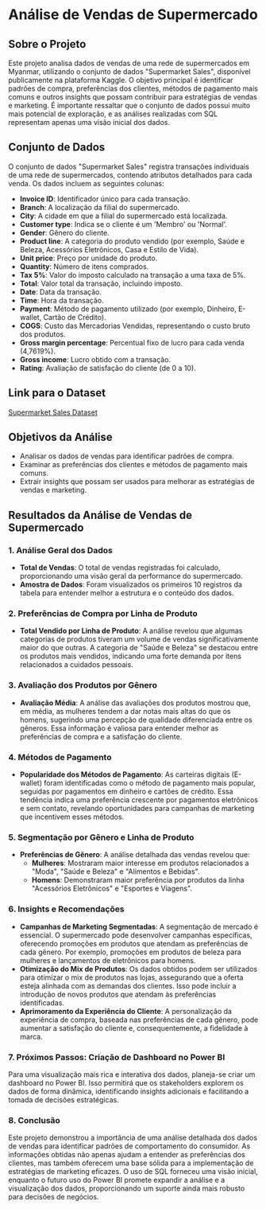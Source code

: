 # Análise de Vendas de Supermercado

## Sobre o Projeto

Este projeto analisa dados de vendas de uma rede de supermercados em Myanmar, utilizando o conjunto de dados "Supermarket Sales", disponível publicamente na plataforma Kaggle. O objetivo principal é identificar padrões de compra, preferências dos clientes, métodos de pagamento mais comuns e outros insights que possam contribuir para estratégias de vendas e marketing. É importante ressaltar que o conjunto de dados possui muito mais potencial de exploração, e as análises realizadas com SQL representam apenas uma visão inicial dos dados. 

## Conjunto de Dados

O conjunto de dados "Supermarket Sales" registra transações individuais de uma rede de supermercados, contendo atributos detalhados para cada venda. Os dados incluem as seguintes colunas:

- **Invoice ID**: Identificador único para cada transação.
- **Branch**: A localização da filial do supermercado.
- **City**: A cidade em que a filial do supermercado está localizada.
- **Customer type**: Indica se o cliente é um 'Membro' ou 'Normal'.
- **Gender**: Gênero do cliente.
- **Product line**: A categoria do produto vendido (por exemplo, Saúde e Beleza, Acessórios Eletrônicos, Casa e Estilo de Vida).
- **Unit price**: Preço por unidade do produto.
- **Quantity**: Número de itens comprados.
- **Tax 5%**: Valor do imposto calculado na transação a uma taxa de 5%.
- **Total**: Valor total da transação, incluindo imposto.
- **Date**: Data da transação.
- **Time**: Hora da transação.
- **Payment**: Método de pagamento utilizado (por exemplo, Dinheiro, E-wallet, Cartão de Crédito).
- **COGS**: Custo das Mercadorias Vendidas, representando o custo bruto dos produtos.
- **Gross margin percentage**: Percentual fixo de lucro para cada venda (4,7619%).
- **Gross income**: Lucro obtido com a transação.
- **Rating**: Avaliação de satisfação do cliente (de 0 a 10).

## Link para o Dataset

[Supermarket Sales Dataset](https://www.kaggle.com/datasets/faresashraf1001/supermarket-sales)

## Objetivos da Análise

- Analisar os dados de vendas para identificar padrões de compra.
- Examinar as preferências dos clientes e métodos de pagamento mais comuns.
- Extrair insights que possam ser usados para melhorar as estratégias de vendas e marketing.


## Resultados da Análise de Vendas de Supermercado

### 1. Análise Geral dos Dados
- **Total de Vendas**: O total de vendas registradas foi calculado, proporcionando uma visão geral da performance do supermercado.
- **Amostra de Dados**: Foram visualizados os primeiros 10 registros da tabela para entender melhor a estrutura e o conteúdo dos dados.

### 2. Preferências de Compra por Linha de Produto
- **Total Vendido por Linha de Produto**: A análise revelou que algumas categorias de produtos tiveram um volume de vendas significativamente maior do que outras. A categoria de "Saúde e Beleza" se destacou entre os produtos mais vendidos, indicando uma forte demanda por itens relacionados a cuidados pessoais.

### 3. Avaliação dos Produtos por Gênero
- **Avaliação Média**: A análise das avaliações dos produtos mostrou que, em média, as mulheres tendem a dar notas mais altas do que os homens, sugerindo uma percepção de qualidade diferenciada entre os gêneros. Essa informação é valiosa para entender melhor as preferências de compra e a satisfação do cliente.

### 4. Métodos de Pagamento
- **Popularidade dos Métodos de Pagamento**: As carteiras digitais (E-wallet) foram identificadas como o método de pagamento mais popular, seguidas por pagamentos em dinheiro e cartões de crédito. Essa tendência indica uma preferência crescente por pagamentos eletrônicos e sem contato, revelando oportunidades para campanhas de marketing que incentivem esses métodos.

### 5. Segmentação por Gênero e Linha de Produto
- **Preferências de Gênero**: A análise detalhada das vendas revelou que:
  - **Mulheres**: Mostraram maior interesse em produtos relacionados a "Moda", "Saúde e Beleza" e "Alimentos e Bebidas".
  - **Homens**: Demonstraram maior preferência por produtos da linha "Acessórios Eletrônicos" e "Esportes e Viagens".

### 6. Insights e Recomendações
- **Campanhas de Marketing Segmentadas**: A segmentação de mercado é essencial. O supermercado pode desenvolver campanhas específicas, oferecendo promoções em produtos que atendam as preferências de cada gênero. Por exemplo, promoções em produtos de beleza para mulheres e lançamentos de eletrônicos para homens.
- **Otimização do Mix de Produtos**: Os dados obtidos podem ser utilizados para otimizar o mix de produtos nas lojas, assegurando que a oferta esteja alinhada com as demandas dos clientes. Isso pode incluir a introdução de novos produtos que atendam às preferências identificadas.
- **Aprimoramento da Experiência do Cliente**: A personalização da experiência de compra, baseada nas preferências de cada gênero, pode aumentar a satisfação do cliente e, consequentemente, a fidelidade à marca.

### 7. Próximos Passos: Criação de Dashboard no Power BI
Para uma visualização mais rica e interativa dos dados, planeja-se criar um dashboard no Power BI. Isso permitirá que os stakeholders explorem os dados de forma dinâmica, identificando insights adicionais e facilitando a tomada de decisões estratégicas.

### 8. Conclusão
Este projeto demonstrou a importância de uma análise detalhada dos dados de vendas para identificar padrões de comportamento do consumidor. As informações obtidas não apenas ajudam a entender as preferências dos clientes, mas também oferecem uma base sólida para a implementação de estratégias de marketing eficazes. O uso de SQL forneceu uma visão inicial, enquanto o futuro uso do Power BI promete expandir a análise e a visualização dos dados, proporcionando um suporte ainda mais robusto para decisões de negócios.
